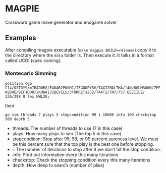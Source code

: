 # MAGPIE

Crossword game move generator and endgame solver

## Examples

After compiling magpie executable (`make magpie BUILD=release`) copy it to the directory where the `data` folder is. Then execute it. It talks in a format called UCGI (spec coming).

### Montecarlo Simming


`position cgp C14/O2TOY9/mIRADOR8/F4DAB2PUGH1/I5GOOEY3V/T4XI2MALTHA/14N/6GUM3OWN/7PEW2DOE/9EF1DOR/2KUNA1J1BEVELS/3TURRETs2S2/7A4T2/7N7/7S7 EEEIILZ/ 336/298 0 lex NWL20;`

then

`go sim threads 7 plays 5 stopcondition 99 i 10000 info 100 checkstop 500 depth 5`

- threads: The number of threads to use (7 in this case)
- plays: How many plays to sim (The top 5 in this case)
- stopcondition: Stop after 95, 98, or 99 percent sureness level. We must be this percent sure that the top play is the best one before stopping.
- i: The number of iterations to stop after if we don't hit the stop condition.
- info: Print out information every this many iterations
- checkstop: Check the stopping condition every this many iterations
- depth: How deep to search (number of plies)